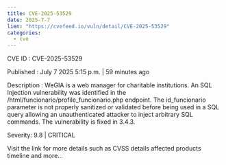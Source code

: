 ```yaml
--- 
title: CVE-2025-53529
date: 2025-7-7
lien: "https://cvefeed.io/vuln/detail/CVE-2025-53529"
categories:
  - cve
---
```


CVE ID : CVE-2025-53529

Published :  July 7
2025
5:15 p.m. | 59 minutes ago

Description : WeGIA is a web manager for charitable institutions. An SQL Injection vulnerability was identified in the /html/funcionario/profile_funcionario.php endpoint. The id_funcionario parameter is not properly sanitized or validated before being used in a SQL query
allowing an unauthenticated attacker to inject arbitrary SQL commands. The vulnerability is fixed in 3.4.3.

Severity: 9.8 | CRITICAL

Visit the link for more details
such as CVSS details
affected products
timeline
and more...
